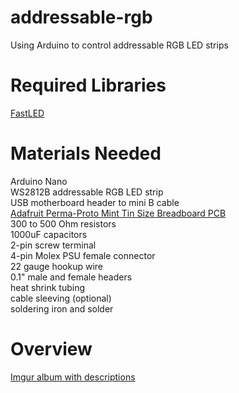 # addressable-rgb
Using Arduino to control addressable RGB LED strips
# Required Libraries
[FastLED](https://github.com/FastLED/FastLED)
# Materials Needed
Arduino Nano  
WS2812B addressable RGB LED strip  
USB motherboard header to mini B cable  
[Adafruit Perma-Proto Mint Tin Size Breadboard PCB](https://www.adafruit.com/product/723)  
300 to 500 Ohm resistors  
1000uF capacitors  
2-pin screw terminal  
4-pin Molex PSU female connector  
22 gauge hookup wire  
0.1" male and female headers  
heat shrink tubing  
cable sleeving (optional)  
soldering iron and solder
# Overview
[Imgur album with descriptions](https://imgur.com/a/UPa0J)
